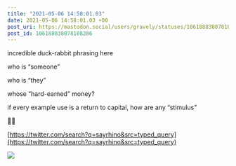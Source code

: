```yaml
---
title: "2021-05-06 14:58:01.03"
date: 2021-05-06 14:58:01.03 +00
post_uri: https://mastodon.social/users/gravely/statuses/106188838078108286
post_id: 106188838078108286
---
```

incredible duck-rabbit phrasing here

who is “someone”

who is “they”

whose “hard-earned” money?

if every example use is a return to capital, how are any “stimulus”

🐍🐀

[https://twitter.com/search?q=sayrhino&src=typed_query](https://twitter.com/search?q=sayrhino&src=typed_query)


![](/images/106188838033313014.png)

